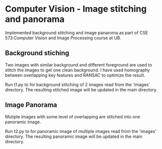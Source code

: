 # Computer Vision - Image stitching and panorama

Implemented background stitching and image panaroma as part of CSE 573:Computer Vision and Image Processing course at UB.

## Background stiching

Two images with similar background and different foreground are used to stitch the images to get one clean background. I have used homography between overlapping key features and RANSAC to optimize the result.

Run t1.py to for background stitching of 2 images read from the 'images' directory.
The resulting stitched image will be updated in the main directory. 

## Image Panorama

Mutiple images with some level of overlapping are stitched into one panoramic image.

Run t2.py to for panoramic image of multiple images read from the 'images' directory.
The resulting panoramic image will be updated in the main directory.
